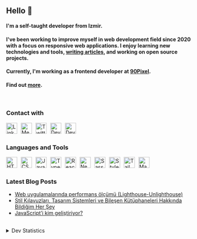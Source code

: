 <!-- Introduction -->

## Hello 🤙

#### I'm a self-taught developer from Izmir.

#### I've been working to improve myself in web development field since 2020 with a focus on responsive web applications. I enjoy learning new technologies and tools, [**writing articles**](https://medium.com/@aycanogut), and working on open source projects.

#### Currently, I'm working as a frontend developer at [90Pixel](https://90pixel.com).

#### Find out [more](https://read.cv/aycanogut).  

<br />
<!-- Online Presence -->

<!-- Contact -->

### Contact with

<a href="https://linkedin.com/in/aycanogut" target="blank"><img style="margin-right: 10px;"  align="left" alt="LinkedIn" width="30" src="https://upload.wikimedia.org/wikipedia/commons/thumb/c/ca/LinkedIn_logo_initials.png/800px-LinkedIn_logo_initials.png"/></a>
<a href="https://medium.com/@aycanogut" target="blank"><img style="margin-right: 10px;" align="left" alt="Medium" width="30" src="https://upload.wikimedia.org/wikipedia/commons/thumb/e/ec/Medium_logo_Monogram.svg/195px-Medium_logo_Monogram.svg.png"/>
<a href="https://twitter.com/bleedeleventh" target="blank"><img style="margin-right: 10px;" align="left" alt="Twitter" width="30" src="https://www.iics.k12.tr/wp-content/uploads/2019/07/twitter-logo-png-twitter-logo.png"/></a>
<a href="https://dev.to/bleedeleventh" target="blank"><img style="margin-right: 10px;" align="left" alt="Dev.to" width="30" src="https://d2fltix0v2e0sb.cloudfront.net/dev-rainbow.png"/></a>
<a href="mailto:me@aycan.dev" target="blank"><img style="margin-right: 10px;" align="left" alt="Dev.to" width="30" src="https://www.pngrepo.com/png/243092/512/gmail.png"/></a>

<br />
    
<!--   Tech Stack   -->
<br />
    
### Languages and Tools

<img align="left" style="margin-right:10px" alt="HTML5" width="30" src="https://cdn.jsdelivr.net/gh/devicons/devicon/icons/html5/html5-original.svg"/>
<img align="left" style="margin-right:10px" alt="CSS3" width="30" src="https://cdn.jsdelivr.net/gh/devicons/devicon/icons/css3/css3-original.svg" />
<img align="left" style="margin-right:10px" alt="JavaScript" width="30" src="https://cdn.jsdelivr.net/gh/devicons/devicon/icons/javascript/javascript-original.svg" />
<img align="left" style="margin-right:10px" alt="TypeScript" width="30" src="https://cdn.jsdelivr.net/npm/programming-languages-logos@0.0.3/src/typescript/typescript.png" />
<img align="left" style="margin-right:10px" alt="React" width="30" src="https://cdn.jsdelivr.net/gh/devicons/devicon/icons/react/react-original.svg" />
<img align="left" style="margin-right:10px" alt="Next" width="30" src="https://res.cloudinary.com/startup-grind/image/upload/c_fill,dpr_2.0,f_auto,g_center,h_1080,q_100,w_1080/v1/gcs/platform-data-dsc/events/nextjs-boilerplate-logo.png" />
<img align="left" style="margin-right:10px" alt="Sass" width="30" src="https://cdn.jsdelivr.net/gh/devicons/devicon/icons/sass/sass-original.svg" />
<img align="left" style="margin-right:10px" alt="Styled Components" width="30" src="https://cdn.worldvectorlogo.com/logos/styled-components-1.svg" />
<img align="left" style="margin-right:10px" alt="Tailwind" width="30" src="https://upload.wikimedia.org/wikipedia/commons/thumb/d/d5/Tailwind_CSS_Logo.svg/2048px-Tailwind_CSS_Logo.svg.png" />
<img align="left" style="margin-right:10px" alt="Mantine" width="30" src="https://seeklogo.com/images/M/mantine-logo-235E19C978-seeklogo.com.png" />

<br />

<!-- Blog posts -->

 <br />

### Latest Blog Posts


- [Web uygulamalarında performans ölçümü (Lighthouse-Unlighthouse)](https://aycanogut.medium.com/web-uygulamalar%C4%B1nda-performans-%C3%B6l%C3%A7%C3%BCm%C3%BC-lighthouse-unlighthouse-8ab938049f08)
- [Stil Kılavuzları, Tasarım Sistemleri ve Bileşen Kütüphaneleri Hakkında Bildiğim Her Şey](https://aycanogut.medium.com/stil-k%C4%B1lavuzlar%C4%B1-tasar%C4%B1m-sistemleri-ve-bile%C5%9Fen-k%C3%BCt%C3%BCphaneleri-hakk%C4%B1nda-bildi%C4%9Fim-her-%C5%9Fey-67ff8cbf2ab0)
- [JavaScript’i kim geliştiriyor?](https://medium.com/kodluyoruz/javascripti-kim-geli%C5%9Ftiriyor-4f3bee2b2a15)

<br />

<!-- Tech stack -->

<!-- Statics -->

<details> 
  <summary>Dev Statistics</summary>

  <img style="margin-bottom:4px;" height="132em" src="https://github-readme-stats.vercel.app/api?username=aycanogut&&theme=dark&show_icons=true&hide_border=true" />
  <img style="margin-bottom:4px;" height="132em"  src="https://github-readme-streak-stats.herokuapp.com?user=aycanogut&theme=dark&hide_border=true" alt="aycanogut" />
  <br />
  <img style="margin-bottom:8px;" height="350em" src="https://github-readme-stats.vercel.app/api/wakatime?username=aycanogut&layout=compact" />
<!--   <img width="auto" height="350em" src="https://github.com/aycanogut/aycanogut/blob/main/devcard.svg" width="400" alt="Aycan Ogut's Dev Card"/> -->
  <br />
  <a href="https://wakatime.com/@f07022db-11db-4286-bb9e-c1bb9cd4d062"><img src="https://wakatime.com/badge/user/f07022db-11db-4286-bb9e-c1bb9cd4d062.svg" alt="Total time coded since Jul 25 2021" /></a>  
  <br />
  <img  src="https://komarev.com/ghpvc/?username=aycanogut&color=lightgray" alt="aycanogut" />
  <br />
</details>

